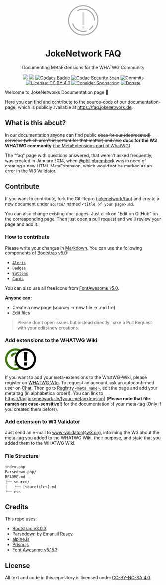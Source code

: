 <p align="center">
 <img width="100px" src="img/logo.svg" align="center" alt="JokeNetwork FAQ Logo">
 <h1 align="center">JokeNetwork FAQ</h1>
 <p align="center">Documenting MetaExtensions for the WHATWG Community</p>
</p>
  <p align="center">
	<a href="https://app.fossa.com/projects/git%2Bgithub.com%2FJokeNetwork%2Ffaq?ref=badge_shield" alt="FOSSA Status"><img src="https://app.fossa.com/api/projects/git%2Bgithub.com%2FJokeNetwork%2Ffaq.svg?type=small"/></a>
	<a href="https://codeclimate.com/github/philipbrembeck/faq/maintainability"><img src="https://api.codeclimate.com/v1/badges/6dfed2f970b3772a51a7/maintainability" /></a>
	<a href="https://www.codacy.com/gh/JokeNetwork/faq/dashboard?utm_source=github.com&amp;utm_medium=referral&amp;utm_content=JokeNetwork/faq&amp;utm_campaign=Badge_Grade"><img src="https://app.codacy.com/project/badge/Grade/289e5f20012c427283981741b1402da9" alt="Codacy Badge"></a>
    <a href="https://github.com/JokeNetwork/faq/actions/workflows/codacy-analysis.yml"><img alt="Codac Security Scan" src="https://github.com/JokeNetwork/faq/actions/workflows/codacy-analysis.yml/badge.svg"></a>
    <img alt="Commits" src="https://img.shields.io/github/commits-since/jokenetwork/faq/v2.0.2?logo=GitHub">
	<a href="https://creativecommons.org/licenses/by/4.0/"><img src="https://img.shields.io/badge/License-CC%20BY%204.0-lightgrey.svg" alt="License: CC BY 4.0"></a>
	<a href="https://github.com/sponsors/philipbrembeck"><img src="https://img.shields.io/badge/Sponsor-white.svg?logo=githubsponsors" alt="Consider Sponsoring"></a>
	<a href="https://www.paypal.com/donate?hosted_button_id=N4F7DAQH7ET2G"><img src="https://img.shields.io/badge/Donate-blue.svg?logo=paypal" alt="Donate"></a>
  </p>

Welcome to JokeNetworks Documentation page 🥳

Here you can find and contribute to the source-code of our documentation-page, which is publicly available at <https://faq.jokenetwork.de>.

## What is this about?

In our documentation anyone can find public ~~docs for our (deprecated) services (which aren't important for that matter) and also~~ **docs for the W3 WHATWG community** ([the MetaExtensions part of WhatWG](https://wiki.whatwg.org/wiki/MetaExtensions)).

The "faq" page with questions answered, that weren't asked frequently, was created in January 2014, when [@philipbrembeck](https://github.com/philipbrembeck) was in need of creating a new HTML MetaExtension, which would not be marked as an error in the W3 Validator.

## Contribute

If you want to contribute, fork the Git-Repro ([jokenetwork/faq](https://github.com/JokeNetwork/faq)) and create a new document under `source/` named `<title of your page>.md`.

You can also change existing doc-pages. Just click on "Edit on GitHub" on the corresponding page.
Then just open a pull request and we'll review your page and add it.

### How to contribute

Please write your changes in [Markdown](https://www.markdownguide.org). 
You can use the following components of [Bootstrap v5.0](https://getbootstrap.com):

- [`Alerts`](https://getbootstrap.com/docs/5.0/components/alerts/)
- [`Badges`](https://getbootstrap.com/docs/5.0/components/badges/)
- [`Buttons`](https://getbootstrap.com/docs/5.0/components/buttons/)
- [`Cards`](https://getbootstrap.com/docs/5.0/components/card/)

You can also use all free icons from [FontAwesome v5.0](https://fontawesome.com).

**Anyone can:**

- Create a new page (source/ → new file → .md file)
- Edit files


> Please don't open issues but instead directly make a Pull Request with your edits/new creations.


### Add extensions to the WHATWG Wiki

<img width="100px" src="img/logo_alt.svg" align="center" alt="JokeNetwork FAQ Logo">

If you want to add your meta-extensions to the WhatWG-Wiki, please register on [WHATWG Wiki](https://wiki.whatwg.org/). To request an account, ask an autoconfirmed user on [Chat](https://whatwg.org/chat). Then go to [Registry `<meta name>`](https://wiki.whatwg.org/wiki/MetaExtensions), edit the page and add your meta tag (in alphabetical order!). 
You can link to https://faq.jokenetwork.de/[your-metaextension] (**Please note that file-names are case-sensitive!**) for the documentation of your meta-tag (Only if you created them before).

### Add extension to W3 Validator 

Just send an e-mail to [www-validator@w3.org](mailto:www-validator@w3.org), informing the W3 about the meta-tag you added to the WHATWG Wiki, their purpose, and state that you added them to the WHATWG Wiki.

### File Structure

	index.php
	Parsedown.php/
	README.md
	├── source/
	│   └── [sourcfiles].md
	└── css 


## Credits 

This repo uses:

 - [Bootstrap v3.0.3](https://getbootstrap.com) 
 - [Parsedown](https://github.com/erusev/parsedown) by [Emanuil Rusev](https://erusev.com)
 - [alpine.js](https://alpinejs.dev)
 - [Prism.js](https://prismjs.com)
 - [Font Awesome v5.15.3](https://github.com/FortAwesome/Font-Awesome)

## License

All text and code in this repository is licensed under [CC-BY-NC-SA 4.0](https://creativecommons.org/licenses/by-nc-sa/4.0/).
